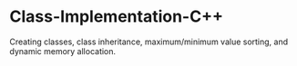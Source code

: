 # Class-Implementation-C++
Creating classes, class inheritance, maximum/minimum value sorting, and dynamic memory allocation.
